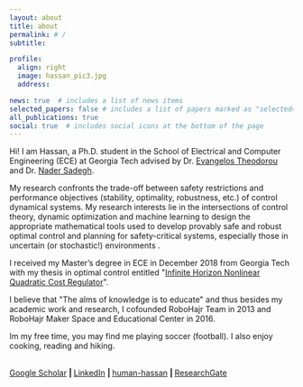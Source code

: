 ```yaml
---
layout: about
title: about
permalink: # /
subtitle: 

profile:
  align: right
  image: hassan_pic3.jpg
  address: 

news: true  # includes a list of news items
selected_papers: false # includes a list of papers marked as "selected={true}"
all_publications: true
social: true  # includes social icons at the bottom of the page
---
```


Hi! I am Hassan, a Ph.D. student in the School of Electrical and Computer Engineering (ECE) at Georgia Tech advised by Dr. [Evangelos Theodorou](https://scholar.google.com/citations?hl=en&user=dG9MV7oAAAAJ) and Dr. [Nader Sadegh](https://scholar.google.com/citations?user=TS4freMAAAAJ&hl=en). 

My research confronts the trade-off between safety restrictions and performance objectives (stability, optimality, robustness, etc.) of control dynamical systems. My research interests lie in the intersections of control theory, dynamic optimization and machine learning to design the appropriate mathematical tools used to develop provably safe and robust optimal control and planning for safety-critical systems, especially those in uncertain (or stochastic!) environments . 

I received my Master’s degree in ECE in December 2018 from Georgia Tech with my thesis in optimal control entitled "[Infinite Horizon Nonlinear Quadratic Cost Regulator](https://smartech.gatech.edu/handle/1853/60821)".

I believe that "The alms of knowledge is to educate" and thus besides my academic work and research, I cofounded RoboHajr Team in 2013 and RoboHajr Maker Space and Educational Center in 2016. 

Im my free time, you may find me playing soccer (football). I also enjoy cooking, reading and hiking.

<br>
      <a href="https://scholar.google.com/citations?user=QGsFCTsAAAAJ" target="_blank" title="Google Scholar"><i class="ai ai-google-scholar"></i> Google Scholar</a>
      <strong> | </strong>
      <a href="https://www.linkedin.com/in/hassan-almubarak-8b87a867" target="_blank" title="LinkedIn"><i class="fab fa-linkedin"></i> LinkedIn</a>
      <strong> | </strong>
      <a href="https://github.com/human-hassan" target="_blank" title="GitHub"><i class="fab fa-github"></i> human-hassan</a>
      <strong> | </strong>
      <a href="https://www.researchgate.net/profile/Hassan-Almubarak" target="_blank" title="ResearchGate"><i class="fab fa-researchgate"></i> ResearchGate</a>
<br><br>
